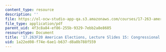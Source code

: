 ```yaml
---
content_type: resource
description: ''
file: https://ol-ocw-studio-app-qa.s3.amazonaws.com/courses/17-263-american-elections-fall-2020/1a22ed08f74e6ae1b637d8a8b788f559_MIT17_263F20_Lec15.pdf
file_type: application/pdf
parent_uid: 4f3c8a84-ef86-255b-9329-7ebb2a8e8605
resourcetype: Document
title: '17.263F20 American Elections, Lecture Slides 15: Congressional Campaigns'
uid: 1a22ed08-f74e-6ae1-b637-d8a8b788f559
---
```

